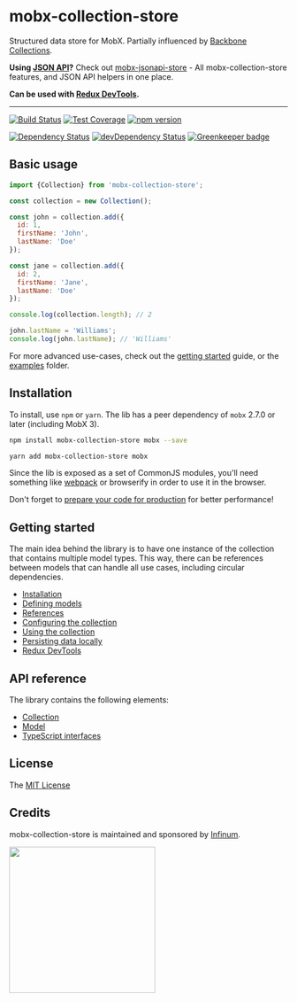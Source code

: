 # mobx-collection-store

Structured data store for MobX. Partially influenced by [Backbone Collections](http://backbonejs.org/#Collection).

**Using [JSON API](http://jsonapi.org/)?** Check out [mobx-jsonapi-store](https://github.com/infinum/mobx-jsonapi-store) - All mobx-collection-store features, and JSON API helpers in one place.

**Can be used with [Redux DevTools](https://github.com/infinum/mobx-collection-store/wiki/Redux-DevTools).**

***

[![Build Status](https://travis-ci.org/infinum/mobx-collection-store.svg?branch=master)](https://travis-ci.org/infinum/mobx-collection-store)
[![Test Coverage](https://codeclimate.com/github/infinum/mobx-collection-store/badges/coverage.svg)](https://codeclimate.com/github/infinum/mobx-collection-store/coverage)
[![npm version](https://badge.fury.io/js/mobx-collection-store.svg)](https://badge.fury.io/js/mobx-collection-store)

[![Dependency Status](https://david-dm.org/infinum/mobx-collection-store.svg)](https://david-dm.org/infinum/mobx-collection-store)
[![devDependency Status](https://david-dm.org/infinum/mobx-collection-store/dev-status.svg)](https://david-dm.org/infinum/mobx-collection-store#info=devDependencies)
[![Greenkeeper badge](https://badges.greenkeeper.io/infinum/mobx-collection-store.svg)](https://greenkeeper.io/)

## Basic usage

```javascript
import {Collection} from 'mobx-collection-store';

const collection = new Collection();

const john = collection.add({
  id: 1,
  firstName: 'John',
  lastName: 'Doe'
});

const jane = collection.add({
  id: 2,
  firstName: 'Jane',
  lastName: 'Doe'
});

console.log(collection.length); // 2

john.lastName = 'Williams';
console.log(john.lastName); // 'Williams'
```

For more advanced use-cases, check out the [getting started](https://github.com/infinum/mobx-collection-store/wiki/Getting-started) guide, or the [examples](examples) folder.

## Installation

To install, use `npm` or `yarn`. The lib has a peer dependency of `mobx` 2.7.0 or later (including MobX 3).

```bash
npm install mobx-collection-store mobx --save
```

```bash
yarn add mobx-collection-store mobx
```

Since the lib is exposed as a set of CommonJS modules, you'll need something like [webpack](https://webpack.js.org/) or browserify in order to use it in the browser.

Don't forget to [prepare your code for production](https://webpack.js.org/guides/production/) for better performance!

## Getting started

The main idea behind the library is to have one instance of the collection that contains multiple model types. This way, there can be references between models that can handle all use cases, including circular dependencies.

* [Installation](https://github.com/infinum/mobx-collection-store/wiki/Installation)
* [Defining models](https://github.com/infinum/mobx-collection-store/wiki/Defining-models)
* [References](https://github.com/infinum/mobx-collection-store/wiki/References)
* [Configuring the collection](https://github.com/infinum/mobx-collection-store/wiki/Configuring-the-collection)
* [Using the collection](https://github.com/infinum/mobx-collection-store/wiki/Using-the-collection)
* [Persisting data locally](https://github.com/infinum/mobx-collection-store/wiki/Persisting-data-locally)
* [Redux DevTools](https://github.com/infinum/mobx-collection-store/wiki/Redux-DevTools)

## API reference

The library contains the following elements:

* [Collection](https://github.com/infinum/mobx-collection-store/wiki/Collection)
* [Model](https://github.com/infinum/mobx-collection-store/wiki/Model)
* [TypeScript interfaces](https://github.com/infinum/mobx-collection-store/wiki/Interfaces)

## License

The [MIT License](LICENSE)

## Credits

mobx-collection-store is maintained and sponsored by
[Infinum](http://www.infinum.co).

<img src="https://infinum.co/infinum.png" width="264">
